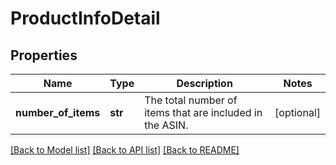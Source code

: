 # ProductInfoDetail

## Properties
Name | Type | Description | Notes
------------ | ------------- | ------------- | -------------
**number_of_items** | **str** | The total number of items that are included in the ASIN. | [optional] 

[[Back to Model list]](../README.md#documentation-for-models) [[Back to API list]](../README.md#documentation-for-api-endpoints) [[Back to README]](../README.md)


